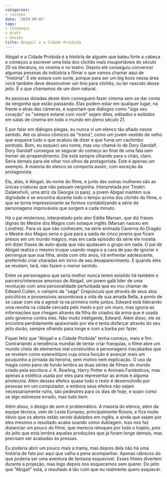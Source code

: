 ```yaml
---
categories:
- reviews
date: '2019-09-05'
tags:
- cinemaqui
- draft
- movies
title: Abigail e a Cidade Proibida
---
```


Abigail e a Cidade Proibida é a história de alguém que bateu forte a cabeça e começou a escrever uma lista dos clichês mais insuportáveis do século 20 na literatura, no cinema e no teatro. Depois ele conseguiu convencer algumas pessoas da indústria a filmar o que vamos chamar aqui de "história". E ele estava com sorte, porque para ser um big boss nessa área você também deve desenvolver um tino para clichês, ou ter nascido desse jeito. É o que chamamos de um dom natural.

As pessoas dotadas deste dom conseguem fazer cinema sem se dar conta da vergonha que estão passando. Elas podem estar em qualquer lugar, na frente e atrás das câmeras, e suportam que diálogos como "siga seu coração" ou "sempre estarei com você" sejam ditos, editados e exibidos em salas de cinema em todo o mundo em pleno século 21.

E por falar em diálogos piegas, eu nunca vi um elenco tão afiado nesse sentido. Até os alívios cômicos da "trama", como um jovem vestido de velho que esquece tudo o que acabou de dizer e que fuma um cachimbo pontudo. Bom, eu esqueci seu nome, mas vou chamá-lo de Dory Gandalf. Dory Gandalf consegue se segurar do começo ao final de uma fala sem tremer de arrependimento. Ele está sempre olhando para o chão, claro. Seria demais para ele olhar nos olhos da protagonista. Este é apenas um exemplo. A maioria do elenco se comporta assim, com exceção da protagonista.

Ela, aliás, é Abigail, do nome do filme, e junto das outras mulheres são as únicas criaturas que não passam vergonha. Interpretada por Tinatin Dalakishvili, uma atriz da Georgia (o país), a jovem Abigail mantém sua dignidade e se encontra durante todo o tempo acima dos clichês do filme, o que se torna impressionante se formos contabilizando a série de personagens improváveis que surgem a cada minuto.

Há o pai misterioso, interpretado pelo ator Eddie Marsan, que diz frases dignas do Mestre dos Magos com sotaque inglês (Marsan nasceu em Londres). Para os que não conhecem, na série animada Caverna do Dragão o Mestre dos Magos seria o guia para a saída de cinco jovens que ficam presos em um mundo mágico, mas em cada episódio da série ele insistia em dizer frases de auto-ajuda que não ajudavam o grupo em nada. O pai de Abigail realiza o mesmo truque usando magia e a cara de pau de ignorar o perrengue que sua filha, ainda com oito anos, irá enfrentar adolescente, preferindo criar charadas em torno de seu desaparecimento. E quando eles se revelam, tarã, não fazem o menor sentido.

Entre os personagens que seria melhor nunca terem existido há também o parceiro/interesse amoroso de Abigail, um jovem galã líder de uma revolução com uma personalidade perturbada que eu vou chamar de Edward Cullen, o vampiro da "saga" Crepúsculo que através de seus atos psicóticos e possessivos assombrava a vida de sua amada Bella, a ponto de se casar com ela e agredi-la na primeira noite juntos. Edward está liderando uma revolta na cidade cercada pelo medo e por um muro, mas ignora as informações que chegam através da filha do criados da arma que é usada pelo governo contra eles. Não muito inteligente, Edward. Além disso, ele se encontra perdidamente apaixonado por ela e tenta disfarçar através do seu jeito durão, sempre olhando para longe e com a barba por fazer.

Fiquei feliz que "Abigail e a Cidade Proibida" tenha começo, meio e fim. Contrariando a tendência mundial de tentar criar franquias, o filme abre um mundo cheio de elementos mal construídos e personagens inacabados que se revelam como estereótipos cuja única função é avançar mais um pouquinho a jornada da heroína, sem motivo nem explicação. O uso da magia como pano de fundo lembra as duas séries de filmes do mundo criado pela escritora J. K. Rowling, Harry Potter e Animais Fantásticos, mas apenas a estética usada por eles para representar as armas e alguma pirotecnia. Além desses efeitos quase todo o resto é desenvolvido por pessoas em um computador, e embora seus efeitos não sejam necessariamente ruins, são pedestres para os dias de hoje, e soam como se algo estivesse errado, mas tudo bem.

Além disso, o design de som é problemático. A maioria do elenco, além da equipe técnica, vem do Leste Europeu, principalmente Rússia, e fica muito óbvio que os atores estão sendo dublados em inglês, e ainda que sejam por eles mesmos o resultado acaba soando como dublagem. Isso nos faz distanciar um pouco do filme, que merecia retoques por todo o trajeto, pois do jeito que está lembra aquelas produções que já foram longe demais, mas precisam ser acabadas às pressas.

Eu poderia abrir um pouco mais a trama, mas depois dela não há uma história de fato por aqui que valha a pena acompanhar. Apenas rabiscos do que poderia ser uma aventura de fantasia esquecível. Esses filmes divertem durante a projeção, mas logo depois nos esquecemos sem querer. Do jeito que "Abigail" está, o resultado é tão ruim que eu realmente quero esquecer.